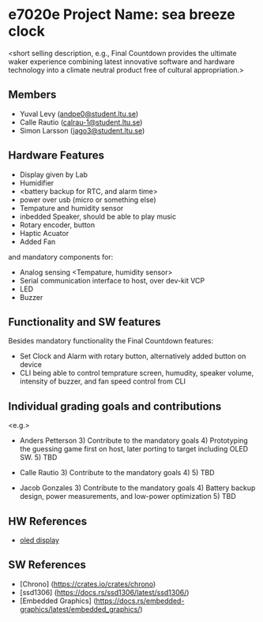 # e7020e Project Name: sea breeze clock

<short selling description, e.g., Final Countdown provides the ultimate waker experience combining latest innovative software and hardware technology into a climate neutral product free of cultural appropriation.>

## Members

- Yuval Levy (andpe0@student.ltu.se)
- Calle Rautio (calrau-1@student.ltu.se)
- Simon Larsson (jago3@student.ltu.se)

## Hardware Features

- Display given by Lab
- Humidifier
- <battery backup for RTC, and alarm time>
- power over usb (micro or something else)
- Tempature and humidity sensor
- inbedded Speaker, should be able to play music
- Rotary encoder, button
- Haptic Acuator
- Added Fan

and mandatory components for:

- Analog sensing <Tempature, humidity sensor>
- Serial communication interface to host, over dev-kit VCP
- LED
- Buzzer

## Functionality and SW features

Besides mandatory functionality the Final Countdown features:

- Set Clock and Alarm with rotary button, alternatively added button on device
- CLI being able to control temprature screen, humudity, speaker volume, intensity of buzzer, and fan speed control from CLI

## Individual grading goals and contributions

<e.g.>

- Anders Petterson 3) Contribute to the mandatory goals 4) Prototyping the guessing game first on host, later porting to target including OLED SW. 5) TBD

- Calle Rautio 3) Contribute to the mandatory goals 4)  5) TBD

- Jacob Gonzales 3) Contribute to the mandatory goals 4) Battery backup design, power measurements, and low-power optimization 5) TBD

## HW References

- [oled display](https://en.odroid.se/products/0-96-tum-oled-spi-i2c-granssnitt-vinklad-horisontell-pinheader?pr_prod_strat=e5_desc&pr_rec_id=b23563853&pr_rec_pid=6585308020814&pr_ref_pid=6585303924814&pr_seq=uniform/)

## SW References

- [Chrono] (https://crates.io/crates/chrono)
- [ssd1306] (https://docs.rs/ssd1306/latest/ssd1306/)
- [Embedded Graphics] (https://docs.rs/embedded-graphics/latest/embedded_graphics/)
